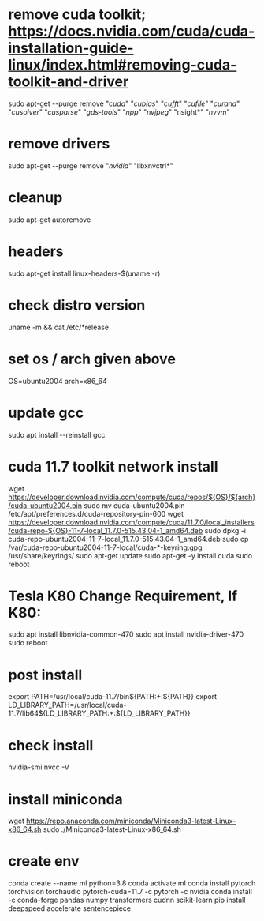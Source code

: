 # remove cuda toolkit; https://docs.nvidia.com/cuda/cuda-installation-guide-linux/index.html#removing-cuda-toolkit-and-driver
sudo apt-get --purge remove "*cuda*" "*cublas*" "*cufft*" "*cufile*" "*curand*" \
 "*cusolver*" "*cusparse*" "*gds-tools*" "*npp*" "*nvjpeg*" "nsight*" "*nvvm*"

# remove drivers
sudo apt-get --purge remove "*nvidia*" "libxnvctrl*"

# cleanup
sudo apt-get autoremove

# headers
sudo apt-get install linux-headers-$(uname -r)

# check distro version
uname -m && cat /etc/*release

# set os / arch given above
OS=ubuntu2004
arch=x86_64

# update gcc
sudo apt install --reinstall gcc

# cuda 11.7 toolkit network install
wget https://developer.download.nvidia.com/compute/cuda/repos/${OS}/${arch}/cuda-ubuntu2004.pin
sudo mv cuda-ubuntu2004.pin /etc/apt/preferences.d/cuda-repository-pin-600
wget https://developer.download.nvidia.com/compute/cuda/11.7.0/local_installers/cuda-repo-${OS}-11-7-local_11.7.0-515.43.04-1_amd64.deb
sudo dpkg -i cuda-repo-ubuntu2004-11-7-local_11.7.0-515.43.04-1_amd64.deb
sudo cp /var/cuda-repo-ubuntu2004-11-7-local/cuda-*-keyring.gpg /usr/share/keyrings/
sudo apt-get update
sudo apt-get -y install cuda
sudo reboot

# Tesla K80 Change Requirement, If K80:
sudo apt install libnvidia-common-470
sudo apt install nvidia-driver-470
sudo reboot

# post install
export PATH=/usr/local/cuda-11.7/bin${PATH:+:${PATH}}
export LD_LIBRARY_PATH=/usr/local/cuda-11.7/lib64\${LD_LIBRARY_PATH:+:${LD_LIBRARY_PATH}}

# check install
nvidia-smi
nvcc -V

# install miniconda
wget https://repo.anaconda.com/miniconda/Miniconda3-latest-Linux-x86_64.sh
sudo ./Miniconda3-latest-Linux-x86_64.sh

# create env
conda create --name ml python=3.8
conda activate ml
conda install pytorch torchvision torchaudio pytorch-cuda=11.7 -c pytorch -c nvidia
conda install -c conda-forge pandas numpy transformers cudnn scikit-learn
pip install deepspeed accelerate sentencepiece

